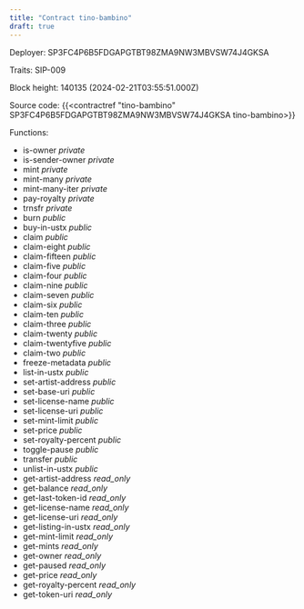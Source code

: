 ```yaml
---
title: "Contract tino-bambino"
draft: true
---
```

Deployer: SP3FC4P6B5FDGAPGTBT98ZMA9NW3MBVSW74J4GKSA

Traits:
SIP-009 



Block height: 140135 (2024-02-21T03:55:51.000Z)

Source code: {{<contractref "tino-bambino" SP3FC4P6B5FDGAPGTBT98ZMA9NW3MBVSW74J4GKSA tino-bambino>}}

Functions:

* is-owner _private_
* is-sender-owner _private_
* mint _private_
* mint-many _private_
* mint-many-iter _private_
* pay-royalty _private_
* trnsfr _private_
* burn _public_
* buy-in-ustx _public_
* claim _public_
* claim-eight _public_
* claim-fifteen _public_
* claim-five _public_
* claim-four _public_
* claim-nine _public_
* claim-seven _public_
* claim-six _public_
* claim-ten _public_
* claim-three _public_
* claim-twenty _public_
* claim-twentyfive _public_
* claim-two _public_
* freeze-metadata _public_
* list-in-ustx _public_
* set-artist-address _public_
* set-base-uri _public_
* set-license-name _public_
* set-license-uri _public_
* set-mint-limit _public_
* set-price _public_
* set-royalty-percent _public_
* toggle-pause _public_
* transfer _public_
* unlist-in-ustx _public_
* get-artist-address _read_only_
* get-balance _read_only_
* get-last-token-id _read_only_
* get-license-name _read_only_
* get-license-uri _read_only_
* get-listing-in-ustx _read_only_
* get-mint-limit _read_only_
* get-mints _read_only_
* get-owner _read_only_
* get-paused _read_only_
* get-price _read_only_
* get-royalty-percent _read_only_
* get-token-uri _read_only_
